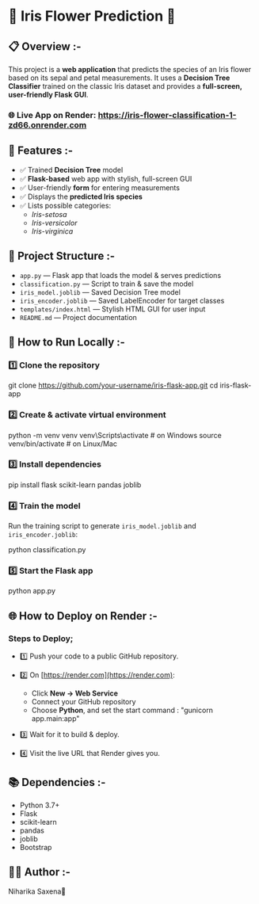 # 🌸 Iris Flower Prediction 🌸

## 📋 Overview :-

This project is a **web application** that predicts the species of an Iris flower based on its sepal and petal measurements.
It uses a **Decision Tree Classifier** trained on the classic Iris dataset and provides a **full-screen, user-friendly Flask GUI**.

### 🌐 Live App on Render: https://iris-flower-classification-1-zd66.onrender.com 

## 🌟 Features :-

- ✅ Trained **Decision Tree** model
- ✅ **Flask-based** web app with stylish, full-screen GUI
- ✅ User-friendly **form** for entering measurements
- ✅ Displays the **predicted Iris species**
- ✅ Lists possible categories:
  - *Iris-setosa*
  - *Iris-versicolor*
  - *Iris-virginica*

## 📂 Project Structure :-

- `app.py` — Flask app that loads the model & serves predictions
- `classification.py` — Script to train & save the model
- `iris_model.joblib` — Saved Decision Tree model
- `iris_encoder.joblib` — Saved LabelEncoder for target classes
- `templates/index.html` — Stylish HTML GUI for user input
- `README.md` — Project documentation

## 🚀 How to Run Locally :-

### 1️⃣ Clone the repository

git clone https://github.com/your-username/iris-flask-app.git
cd iris-flask-app

### 2️⃣ Create & activate virtual environment

python -m venv venv
venv\Scripts\activate         # on Windows
source venv/bin/activate      # on Linux/Mac

### 3️⃣ Install dependencies

pip install flask scikit-learn pandas joblib

### 4️⃣ Train the model

Run the training script to generate `iris_model.joblib` and `iris_encoder.joblib`:

python classification.py

### 5️⃣ Start the Flask app

python app.py


## 🌐 How to Deploy on Render :-

### Steps to Deploy;

- 1️⃣ Push your code to a public GitHub repository.

- 2️⃣ On [https://render.com](https://render.com):
  - Click **New → Web Service**
  - Connect your GitHub repository
  - Choose **Python**, and set the start command :
        "gunicorn app.main:app"

- 3️⃣ Wait for it to build & deploy.

- 4️⃣ Visit the live URL that Render gives you.

## 📚 Dependencies :-

* Python 3.7+
* Flask
* scikit-learn
* pandas
* joblib
* Bootstrap 

## 👩‍💻 Author :-
Niharika Saxena🌸
